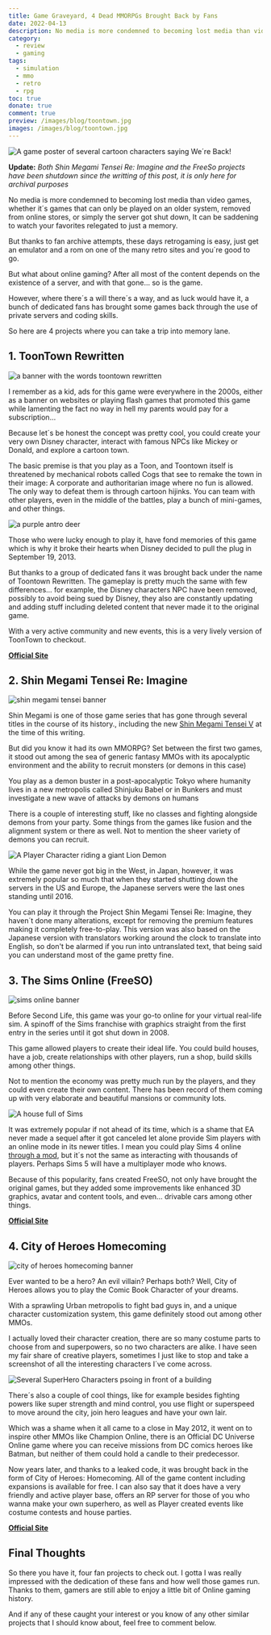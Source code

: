 ```yaml
---
title: Game Graveyard, 4 Dead MMORPGs Brought Back by Fans
date: 2022-04-13
description: No media is more condemned to becoming lost media than video games, but thanks to efforts from dedicated fans, you can continue to visit these online classics. 
category:
  - review
  - gaming
tags:
  - simulation
  - mmo
  - retro
  - rpg
toc: true
donate: true
comment: true
preview: /images/blog/toontown.jpg
images: /images/blog/toontown.jpg
---
```

![A game poster of several cartoon characters saying We´re Back!](/images/blog/toontown.jpg)

**Update:** *Both Shin Megami Tensei Re: Imagine and the FreeSo projects have been shutdown since the writting of this post, it is only here for archival purposes*

No media is more condemned to becoming lost media than video games, whether it´s games that can only be played on an older system, removed from online stores, or simply the server got shut down, It can be saddening to watch your favorites relegated to just a memory.

But thanks to fan archive attempts, these days retrogaming is easy, just get an emulator and a rom on one of the many retro sites and you´re good to go.

But what about online gaming? After all most of the content depends on the existence of a server, and with that gone... so is the game.

However, where there´s a will there´s a way, and as luck would have it, a bunch of dedicated fans has brought some games back through the use of private servers and coding skills.

So here are 4 projects where you can take a trip into memory lane.

## 1. ToonTown Rewritten

![a banner with the words toontown rewritten](/images/2022/toontownrewriten.png)

I remember as a kid, ads for this game were everywhere in the 2000s, either as a banner on websites or playing flash games that promoted this game while lamenting the fact no way in hell my parents would pay for a subscription...

Because let´s be honest the concept was pretty cool, you could create your very own Disney character, interact with famous NPCs like Mickey or Donald, and explore a cartoon town.

The basic premise is that you play as a Toon, and Toontown itself is threatened by mechanical robots called Cogs that see to remake the town in their image: A corporate and authoritarian image where no fun is allowed. The only way to defeat them is through cartoon hijinks. You can team with other players, even in the middle of the battles, play a bunch of mini-games, and other things.

![a purple antro deer](/images/2022/tooncharacter.png)

Those who were lucky enough to play it, have fond memories of this game which is why it broke their hearts when Disney decided to pull the plug in September 19, 2013.

But thanks to a group of dedicated fans it was brought back under the name of Toontown Rewritten. The gameplay is pretty much the same with few differences... for example, the Disney characters NPC have been removed, possibly to avoid being sued by Disney, they also are constantly updating and adding stuff including deleted content that never made it to the original game.

With a very active community and new events, this is a very lively version of ToonTown to checkout.

[**Official Site**](https://www.toontownrewritten.com/)

## 2. Shin Megami Tensei Re: Imagine

![shin megami tensei banner](/images/2022/shinmegami.jpg)

Shin Megami is one of those game series that has gone through several titles in the course of its history., including the new [Shin Megami Tensei V](https://en.wikipedia.org/wiki/Shin_Megami_Tensei_V) at the time of this writing.

But did you know it had its own MMORPG? Set between the first two games, it stood out among the sea of generic fantasy MMOs with its apocalyptic environment and the ability to recruit monsters (or demons in this case)

You play as a demon buster in a post-apocalyptic Tokyo where humanity lives in a new metropolis called Shinjuku Babel or in Bunkers and must investigate a new wave of attacks by demons on humans

There is a couple of interesting stuff, like no classes and fighting alongside demons from your party. Some things from the games like fusion and the alignment system or there as well. Not to mention the sheer variety of demons you can recruit.


![A Player Character riding a giant Lion Demon](/images/2022/shindemon.jpg#center)

While the game never got big in the West, in Japan, however, it was extremely popular so much that when they started shutting down the servers in the US and Europe, the Japanese servers were the last ones standing until 2016.

You can play it through the Project Shin Megami Tensei Re: Imagine, they haven´t done many alterations, except for removing the premium features making it completely free-to-play. This version was also based on the Japanese version with translators working around the clock to translate into English, so don't be alarmed if you run into untranslated text, that being said you can understand most of the game pretty fine.


## 3. The Sims Online (FreeSO)

![sims online banner](/images/2022/simsonline.jpg)

Before Second Life, this game was your go-to online for your virtual real-life sim. A spinoff of the Sims franchise with graphics straight from the first entry in the series until it got shut down in 2008.

This game allowed players to create their ideal life. You could build houses, have a job, create relationships with other players, run a shop, build skills among other things.

Not to mention the economy was pretty much run by the players, and they could even create their own content. There has been record of them coming up with very elaborate and beautiful mansions or community lots.

![A house full of Sims](/images/2022/simshouse.jpg)

It was extremely popular if not ahead of its time, which is a shame that EA never made a sequel after it got canceled let alone provide Sim players with an online mode in its newer titles. I mean you could play Sims 4 online [through a mod](https://www.nexusmods.com/thesims4/mods/502), but it´s not the same as interacting with thousands of players. Perhaps Sims 5 will have a multiplayer mode who knows.

Because of this popularity, fans created FreeSO, not only have brought the original games, but they added some improvements like enhanced 3D graphics, avatar and content tools, and even... drivable cars among other things.

[**Official Site**](https://freeso.org/)

## 4. City of Heroes Homecoming

![city of heroes homecoming banner](/images/2022/cityofheroes.jpg)

Ever wanted to be a hero? An evil villain? Perhaps both? Well, City of Heroes allows you to play the Comic Book Character of your dreams.

With a sprawling Urban metropolis to fight bad guys in, and a unique character customization system, this game definitely stood out among other MMOs.

I actually loved their character creation, there are so many costume parts to choose from and superpowers, so no two characters are alike. I have seen my fair share of creative players, sometimes I just like to stop and take a screenshot of all the interesting characters I´ve come across.


![Several SuperHero Characters psoing in front of a building](/images/2022/herocharacters.jpg)

There´s also a couple of cool things, like for example besides fighting powers like super strength and mind control, you use flight or superspeed to move around the city, join hero leagues and have your own lair.

Which was a shame when it all came to a close in May 2012, it went on to inspire other MMOs like Champion Online, there is an Official DC Universe Online game where you can receive missions from DC comics heroes like Batman, but neither of them could hold a candle to their predecessor.

Now years later, and thanks to a leaked code, it was brought back in the form of City of Heroes: Homecoming. All of the game content including expansions is available for free. I can also say that it does have a very friendly and active player base, offers an RP server for those of you who wanna make your own superhero, as well as Player created events like costume contests and house parties.

[**Official Site**](https://forums.homecomingservers.com/forum/53-getting-started/)

## Final Thoughts

So there you have it, four fan projects to check out. I gotta I was really impressed with the dedication of these fans and how well those games run. Thanks to them, gamers are still able to enjoy a little bit of Online gaming history.

And if any of these caught your interest or you know of any other similar projects that I should know about, feel free to comment below.


